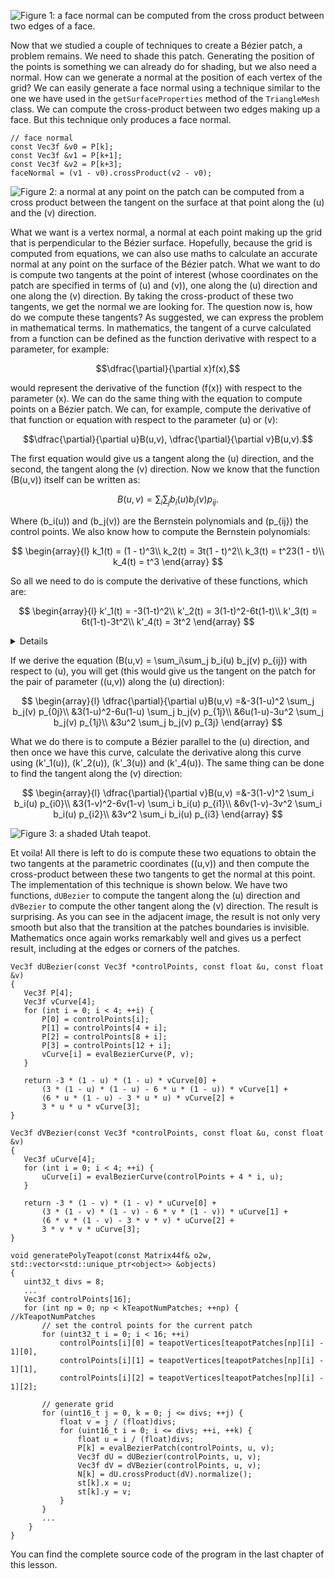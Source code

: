 ![Figure 1: a face normal can be computed from the cross product between two edges of a face.](/images/upload/bezier/bez-facenormal.png?)

Now that we studied a couple of techniques to create a Bézier patch, a problem remains. We need to shade this patch. Generating the position of the points is something we can already do for shading, but we also need a normal. How can we generate a normal at the position of each vertex of the grid? We can easily generate a face normal using a technique similar to the one we have used in the `getSurfaceProperties` method of the `TriangleMesh` class. We can compute the cross-product between two edges making up a face. But this technique only produces a face normal.

```
// face normal
const Vec3f &v0 = P[k]; 
const Vec3f &v1 = P[k+1]; 
const Vec3f &v2 = P[k+3]; 
faceNormal = (v1 - v0).crossProduct(v2 - v0); 
```

![Figure 2: a normal at any point on the patch can be computed from a cross product between the tangent on the surface at that point along the \(u\) and the \(v\) direction.](/images/upload/bezier/bez-normal.png?)

What we want is a vertex normal, a normal at each point making up the grid that is perpendicular to the Bézier surface. Hopefully, because the grid is computed from equations, we can also use maths to calculate an accurate normal at any point on the surface of the Bézier patch. What we want to do is compute two tangents at the point of interest (whose coordinates on the patch are specified in terms of \(u\) and \(v\)), one along the \(u\) direction and one along the \(v\) direction. By taking the cross-product of these two tangents, we get the normal we are looking for. The question now is, how do we compute these tangents? As suggested, we can express the problem in mathematical terms. In mathematics, the tangent of a curve calculated from a function can be defined as the function derivative with respect to a parameter, for example:

$$\dfrac{\partial}{\partial x}f(x),$$

would represent the derivative of the function \(f(x)\) with respect to the parameter \(x\). We can do the same thing with the equation to compute points on a Bézier patch. We can, for example, compute the derivative of that function or equation with respect to the parameter \(u\) or \(v\):

$$\dfrac{\partial}{\partial u}B(u,v), \dfrac{\partial}{\partial v}B(u,v).$$

The first equation would give us a tangent along the \(u\) direction, and the second, the tangent along the \(v\) direction. Now we know that the function \(B(u,v)\) itself can be written as:

$$B(u,v) = \sum_i\sum_j b_i(u) b_j(v) p_{ij}.$$

Where \(b_i(u)\) and \(b_j(v)\) are the Bernstein polynomials and \(p_{ij}\) the control points. We also know how to compute the Bernstein polynomials:

$$
\begin{array}{l}
k_1(t) = (1 - t)^3\\
k_2(t) = 3t(1 - t)^2\\
k_3(t) = t^23(1 - t)\\
k_4(t) = t^3
\end{array}
$$

So all we need to do is compute the derivative of these functions, which are:

$$
\begin{array}{l}
k'_1(t) = -3(1-t)^2\\
k'_2(t) = 3(1-t)^2-6t(1-t)\\
k'_3(t) = 6t(1-t)-3t^2\\
k'_4(t) = 3t^2
\end{array}
$$

<details>
The derivative of a function of a function such as \((x^2+3)^3\) can be computed using what we call the **chain rule**. 

$$\dfrac{d}{dx}y = \dfrac{d}{du}y \dfrac{d}{dx}u.$$

You need to:

- Recognise \(u\) (always choose the inner-most expression, usually the part inside brackets or under the square root sign)
- Then we need to re-express \(y\) in terms of \(u\)
- Then we differentiate \(y\) with respect to \(u\), then we re-express everything in terms of \(x\)
- The next step is to find \(\dfrac{d}{dx}u\)
- Then we multiply \(\dfrac{d}{du}y\) and \(\dfrac{d}{dx}u\).

In our example, we let \(u = x^2 + 3\) and then \(y = u^3\). We see that \(u\) is a function of \(x\) and \(y\) is a function of \(u\). For the chain rule, we firstly need to find \(\dfrac{d}{du}y\) and \(\dfrac{d}{dx}u\).

$$\dfrac{d}{du}y = 3u^2 = 3(x^2 + 3)^2,$$

and:

$$\dfrac{d}{dx}u = 2x.$$

So:

$$\dfrac{d}{dx}y=\dfrac{d}{du}y \dfrac{d}{dx}u=3(x^2 + 3)^2(2x)=6x(x^2+3).$$

If you follow these steps, you will easily find the derivatives of our equations.
</details>

If we derive the equation \(B(u,v) = \sum_i\sum_j b_i(u) b_j(v) p_{ij}\) with respect to \(u\), you will get (this would give us the tangent on the patch for the pair of parameter \((u,v)\) along the \(u\) direction):

$$
\begin{array}{l}
\dfrac{\partial}{\partial u}B(u,v) =&-3(1-u)^2 \sum_j b_j(v) p_{0j}\\
&3(1-u)^2-6u(1-u) \sum_j b_j(v) p_{1j}\\
&6u(1-u)-3u^2 \sum_j b_j(v) p_{1j}\\
&3u^2 \sum_j b_j(v) p_{3j}
\end{array}
$$

What we do there is to compute a Bézier parallel to the \(u\) direction, and then once we have this curve, calculate the derivative along this curve using \(k'_1(u)\), \(k'_2(u)\), \(k'_3(u)\) and \(k'_4(u)\). The same thing can be done to find the tangent along the \(v\) direction:

$$
\begin{array}{l}
\dfrac{\partial}{\partial v}B(u,v) =&-3(1-v)^2 \sum_i b_i(u) p_{i0}\\
&3(1-v)^2-6v(1-v) \sum_i b_i(u) p_{i1}\\
&6v(1-v)-3v^2 \sum_i b_i(u) p_{i2}\\
&3v^2 \sum_i b_i(u) p_{i3}
\end{array}
$$

![Figure 3: a shaded Utah teapot.](/images/upload/bezier/bez-shading.png?)

Et voila! All there is left to do is compute these two equations to obtain the two tangents at the parametric coordinates \((u,v)\) and then compute the cross-product between these two tangents to get the normal at this point. The implementation of this technique is shown below. We have two functions, `dUBezier` to compute the tangent along the \(u\) direction and `dVBezier` to compute the other tangent along the \(v\) direction. The result is surprising. As you can see in the adjacent image, the result is not only very smooth but also that the transition at the patches boundaries is invisible. Mathematics once again works remarkably well and gives us a perfect result, including at the edges or corners of the patches.

```
Vec3f dUBezier(const Vec3f *controlPoints, const float &u, const float &v) 
{ 
   Vec3f P[4]; 
   Vec3f vCurve[4]; 
   for (int i = 0; i < 4; ++i) { 
       P[0] = controlPoints[i]; 
       P[1] = controlPoints[4 + i]; 
       P[2] = controlPoints[8 + i]; 
       P[3] = controlPoints[12 + i]; 
       vCurve[i] = evalBezierCurve(P, v); 
   } 
 
   return -3 * (1 - u) * (1 - u) * vCurve[0] + 
       (3 * (1 - u) * (1 - u) - 6 * u * (1 - u)) * vCurve[1] + 
       (6 * u * (1 - u) - 3 * u * u) * vCurve[2] + 
       3 * u * u * vCurve[3]; 
} 
 
Vec3f dVBezier(const Vec3f *controlPoints, const float &u, const float &v) 
{ 
   Vec3f uCurve[4]; 
   for (int i = 0; i < 4; ++i) { 
       uCurve[i] = evalBezierCurve(controlPoints + 4 * i, u); 
   } 
 
   return -3 * (1 - v) * (1 - v) * uCurve[0] + 
       (3 * (1 - v) * (1 - v) - 6 * v * (1 - v)) * uCurve[1] + 
       (6 * v * (1 - v) - 3 * v * v) * uCurve[2] + 
       3 * v * v * uCurve[3]; 
} 
 
void generatePolyTeapot(const Matrix44f& o2w, std::vector<std::unique_ptr<object>> &objects) 
{ 
   uint32_t divs = 8; 
   ... 
   Vec3f controlPoints[16]; 
   for (int np = 0; np < kTeapotNumPatches; ++np) {  //kTeapotNumPatches 
       // set the control points for the current patch
       for (uint32_t i = 0; i < 16; ++i) 
           controlPoints[i][0] = teapotVertices[teapotPatches[np][i] - 1][0], 
           controlPoints[i][1] = teapotVertices[teapotPatches[np][i] - 1][1], 
           controlPoints[i][2] = teapotVertices[teapotPatches[np][i] - 1][2]; 
 
       // generate grid
       for (uint16_t j = 0, k = 0; j <= divs; ++j) { 
           float v = j / (float)divs; 
           for (uint16_t i = 0; i <= divs; ++i, ++k) { 
               float u = i / (float)divs; 
               P[k] = evalBezierPatch(controlPoints, u, v); 
               Vec3f dU = dUBezier(controlPoints, u, v); 
               Vec3f dV = dVBezier(controlPoints, u, v); 
               N[k] = dU.crossProduct(dV).normalize(); 
               st[k].x = u; 
               st[k].y = v; 
           } 
       } 
       ... 
    } 
}
```

You can find the complete source code of the program in the last chapter of this lesson.